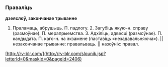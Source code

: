### Праваліць
**дзеяслоў, закончанае трыванне**

1. Праламаць, абрушыць. П. падлогу. 2. Загубіць якую-н. справу (размоўнае). П. мерапрыемства. 3. Адхіліць, адвесці (размоўнае). П. кандыдата. П. каго-н. на экзамене (паставіць «незадавальняюча»). || незакончанае трыванне: правальваць. || назоўнік: правал.

<a rel="author">[http://rv-blr.com/](http://rv-blr.com/slounik.jsp?letterId=0&maskId=0&pageId=2406)</a>
